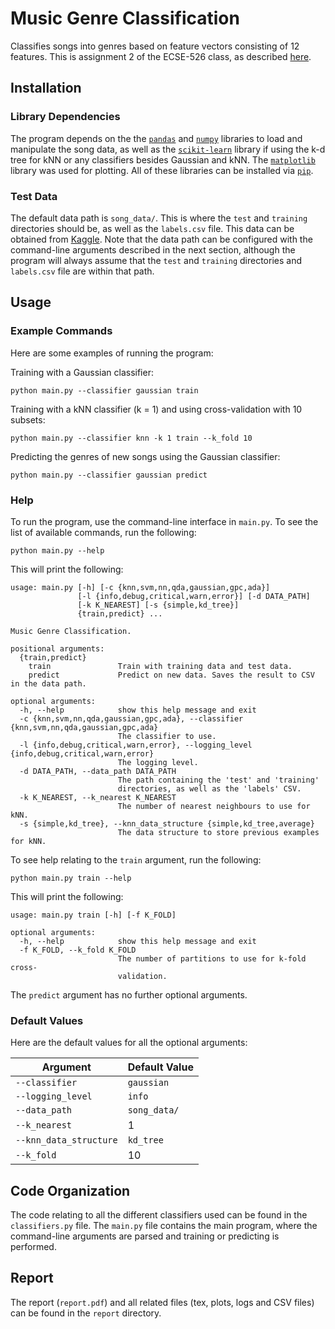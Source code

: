 # Music Genre Classification
Classifies songs into genres based on feature vectors consisting of 12 features. This is assignment 2 of the ECSE-526 class, as described [here](http://www.cim.mcgill.ca/~jer/courses/ai/assignments/as2/).

## Installation

### Library Dependencies

The program depends on the the [`pandas`](https://pandas.pydata.org/pandas-docs/stable/install.html) and [`numpy`](https://pypi.python.org/pypi/numpy) libraries to load and manipulate the song data, as well as the [`scikit-learn`](http://scikit-learn.org/stable/install.html) library if using the k-d tree for kNN or any classifiers besides Gaussian and kNN. The [`matplotlib`](https://matplotlib.org/faq/installing_faq.html) library was used for plotting. All of these libraries can be installed via [`pip`](https://pip.pypa.io/en/stable/).

### Test Data

The default data path is `song_data/`. This is where the `test` and `training` directories should be, as well as the `labels.csv` file. This data can be obtained from [Kaggle](https://www.kaggle.com/c/music-genre-classification/data). Note that the data path can be configured with the command-line arguments described in the next section, although the program will always assume that the `test` and `training` directories and `labels.csv` file are within that path.

## Usage

### Example Commands

Here are some examples of running the program:

Training with a Gaussian classifier:
```
python main.py --classifier gaussian train
```

Training with a kNN classifier (k = 1) and using cross-validation with 10 subsets:
```
python main.py --classifier knn -k 1 train --k_fold 10
```

Predicting the genres of new songs using the Gaussian classifier:
```
python main.py --classifier gaussian predict
```

### Help

To run the program, use the command-line interface in `main.py`. To see the list of available commands, run the following:

```
python main.py --help
```

This will print the following:

```
usage: main.py [-h] [-c {knn,svm,nn,qda,gaussian,gpc,ada}]
               [-l {info,debug,critical,warn,error}] [-d DATA_PATH]
               [-k K_NEAREST] [-s {simple,kd_tree}]
               {train,predict} ...

Music Genre Classification.

positional arguments:
  {train,predict}
    train               Train with training data and test data.
    predict             Predict on new data. Saves the result to CSV in the data path.

optional arguments:
  -h, --help            show this help message and exit
  -c {knn,svm,nn,qda,gaussian,gpc,ada}, --classifier {knn,svm,nn,qda,gaussian,gpc,ada}
                        The classifier to use.
  -l {info,debug,critical,warn,error}, --logging_level {info,debug,critical,warn,error}
                        The logging level.
  -d DATA_PATH, --data_path DATA_PATH
                        The path containing the 'test' and 'training'
                        directories, as well as the 'labels' CSV.
  -k K_NEAREST, --k_nearest K_NEAREST
                        The number of nearest neighbours to use for kNN.
  -s {simple,kd_tree}, --knn_data_structure {simple,kd_tree,average}
                        The data structure to store previous examples for kNN.
```

To see help relating to the `train` argument, run the following:

```
python main.py train --help
```

This will print the following:

```
usage: main.py train [-h] [-f K_FOLD]

optional arguments:
  -h, --help            show this help message and exit
  -f K_FOLD, --k_fold K_FOLD
                        The number of partitions to use for k-fold cross-
                        validation.
```

The `predict` argument has no further optional arguments.

### Default Values

Here are the default values for all the optional arguments:

Argument | Default Value
--- | ---
`--classifier` | `gaussian`
`--logging_level` | `info`
`--data_path` | `song_data/`
`--k_nearest` | 1
`--knn_data_structure` | `kd_tree`
`--k_fold` | 10


## Code Organization

The code relating to all the different classifiers used can be found in the `classifiers.py` file. The `main.py` file contains the main program, where the command-line arguments are parsed and training or predicting is performed.

## Report

The report (`report.pdf`) and all related files (tex, plots, logs and CSV files) can be found in the `report` directory.
